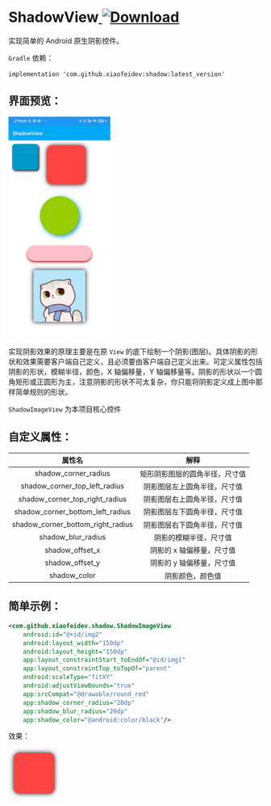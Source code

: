 # ShadowView[ ![Download](https://api.bintray.com/packages/xiaofei00/xiaofei/ShadowView/images/download.svg) ](https://bintray.com/xiaofei00/xiaofei/ShadowView/_latestVersion)

实现简单的 Android 原生阴影控件。

`Gradle` 依赖：

```
implementation 'com.github.xiaofeidev:shadow:latest_version'
```
## 界面预览：

<img src="https://github.com/xiaofei-dev/ShadowView/blob/master/art/preview.jpg" width="40%" height="40%">


实现阴影效果的原理主要是在原 `View` 的底下绘制一个阴影(图层)。具体阴影的形状和效果需要客户端自己定义，且必须要由客户端自己定义出来。可定义属性包括阴影的形状，模糊半径，颜色，X 轴偏移量，Y 轴偏移量等。阴影的形状以一个圆角矩形或正圆形为主，注意阴影的形状不可太复杂，你只能将阴影定义成上图中那样简单规则的形状。

`ShadowImageView` 为本项目核心控件

## 自定义属性：

|              属性名               |              解释              |
| :-------------------------------: | :----------------------------: |
|       shadow_corner_radius        | 矩形阴影图层的圆角半径，尺寸值 |
|   shadow_corner_top_left_radius   |  阴影图层左上圆角半径，尺寸值  |
|  shadow_corner_top_right_radius   |  阴影图层右上圆角半径，尺寸值  |
| shadow_corner_bottom_left_radius  |  阴影图层左下圆角半径，尺寸值  |
| shadow_corner_bottom_right_radius |  阴影图层右下圆角半径，尺寸值  |
|        shadow_blur_radius         |     阴影的模糊半径，尺寸值     |
|          shadow_offset_x          |   阴影的 x 轴偏移量，尺寸值    |
|          shadow_offset_y          |   阴影的 y 轴偏移量，尺寸值    |
|           shadow_color            |        阴影颜色，颜色值        |

## 简单示例：

```xml
<com.github.xiaofeidev.shadow.ShadowImageView
    android:id="@+id/img2"
    android:layout_width="150dp"
    android:layout_height="150dp"
    app:layout_constraintStart_toEndOf="@id/img1"
    app:layout_constraintTop_toTopOf="parent"
    android:scaleType="fitXY"
    android:adjustViewBounds="true"
    app:srcCompat="@drawable/round_red"
    app:shadow_corner_radius="20dp"
    app:shadow_blur_radius="20dp"
    app:shadow_color="@android:color/black"/>
```

效果：

<img src="https://github.com/xiaofei-dev/ShadowView/blob/master/art/preview1.jpg" width="20%" height="20%">
